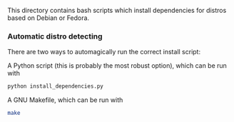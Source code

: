 This directory contains bash scripts which install dependencies for distros based on Debian or Fedora.

### Automatic distro detecting
There are two ways to automagically run the correct install script:

A Python script (this is probably the most robust option), which can be run with

``` sh
python install_dependencies.py
```

A GNU Makefile, which can be run with
``` sh
make
```
